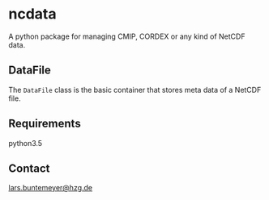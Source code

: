 # ncdata

A python package for managing CMIP, CORDEX or any kind of NetCDF data.

## DataFile

The `DataFile` class is the basic container that stores meta data of a NetCDF file.

## Requirements

python3.5

## Contact

lars.buntemeyer@hzg.de


